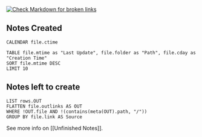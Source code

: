 [![Check Markdown for broken links](https://github.com/dyka3773/tech-notes/actions/workflows/md-broken-link-check.yml/badge.svg)](https://github.com/dyka3773/tech-notes/actions/workflows/md-broken-link-check.yml)
## Notes Created

```dataview
CALENDAR file.ctime
```

```dataview
TABLE file.mtime as "Last Update", file.folder as "Path", file.cday as "Creation Time"
SORT file.mtime DESC
LIMIT 10
```

## Notes left to create

```dataview
LIST rows.OUT
FLATTEN file.outlinks AS OUT
WHERE !OUT.file AND !(contains(meta(OUT).path, "/"))
GROUP BY file.link AS Source
```
See more info on [[Unfinished Notes]].
